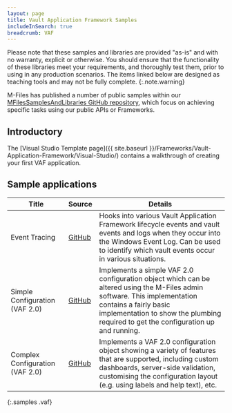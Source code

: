 ```yaml
---
layout: page
title: Vault Application Framework Samples
includeInSearch: true
breadcrumb: VAF
---
```


Please note that these samples and libraries are provided "as-is" and with no warranty, explicit or otherwise. You should ensure that the functionality of these libraries meet your requirements, and thoroughly test them, prior to using in any production scenarios.  The items linked below are designed as teaching tools and may not be fully complete.
{:.note.warning}

M-Files has published a number of public samples within our [MFilesSamplesAndLibraries GitHub repository](https://github.com/M-Files/MFilesSamplesAndLibraries/tree/master/Samples#readme), which focus on achieving specific tasks using our public APIs or Frameworks.

## Introductory

The [Visual Studio Template page]({{ site.baseurl }}/Frameworks/Vault-Application-Framework/Visual-Studio/) contains a walkthrough of creating your first VAF application.

## Sample applications

 Title | Source | Details
--- | --- | ---
Event Tracing | [GitHub](https://github.com/M-Files/MFilesSamplesAndLibraries/tree/master/Samples/EventTracing#readme) | Hooks into various Vault Application Framework lifecycle events and vault events and logs when they occur into the Windows Event Log.  Can be used to identify which vault events occur in various situations.
Simple Configuration (VAF 2.0) | [GitHub](https://github.com/M-Files/MFilesSamplesAndLibraries/tree/master/Samples/VAF/SimpleConfiguration) | Implements a simple VAF 2.0 configuration object which can be altered using the M-Files admin software.  This implementation contains a fairly basic implementation to show the plumbing required to get the configuration up and running.
Complex Configuration (VAF 2.0) | [GitHub](https://github.com/M-Files/MFilesSamplesAndLibraries/tree/master/Samples/VAF/ComplexConfiguration) | Implements a VAF 2.0 configuration object showing a variety of features that are supported, including custom dashboards, server-side validation, customising the configuration layout (e.g. using labels and help text), etc.
{:.samples .vaf}
